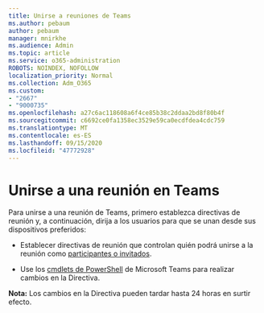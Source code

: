 ```yaml
---
title: Unirse a reuniones de Teams
ms.author: pebaum
author: pebaum
manager: mnirkhe
ms.audience: Admin
ms.topic: article
ms.service: o365-administration
ROBOTS: NOINDEX, NOFOLLOW
localization_priority: Normal
ms.collection: Adm_O365
ms.custom:
- "2667"
- "9000735"
ms.openlocfilehash: a27c6ac118608a6f4ce85b38c2ddaa2bd8f80b4f
ms.sourcegitcommit: c6692ce0fa1358ec3529e59ca0ecdfdea4cdc759
ms.translationtype: MT
ms.contentlocale: es-ES
ms.lasthandoff: 09/15/2020
ms.locfileid: "47772928"
---
```

# <a name="join-a-meeting-in-teams"></a>Unirse a una reunión en Teams

Para unirse a una reunión de Teams, primero establezca directivas de reunión y, a continuación, dirija a los usuarios para que se unan desde sus dispositivos preferidos:

- Establecer directivas de reunión que controlan quién podrá unirse a la reunión como [participantes o invitados](https://docs.microsoft.com/microsoftteams/meeting-policies-in-teams#meeting-policy-settings---participants--guests). 

- Use los [cmdlets de PowerShell](https://docs.microsoft.com/microsoftteams/teams-powershell-overview) de Microsoft Teams para realizar cambios en la Directiva.    

**Nota:** Los cambios en la Directiva pueden tardar hasta 24 horas en surtir efecto.